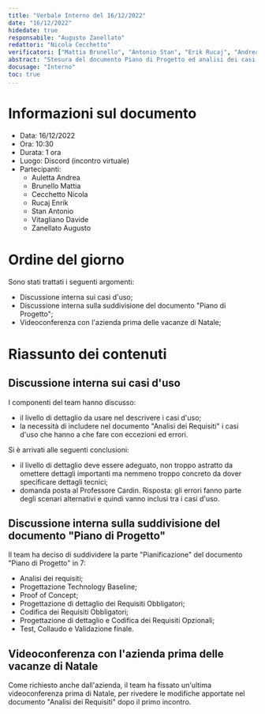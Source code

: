 ```yaml
---
title: "Verbale Interno del 16/12/2022"
date: "16/12/2022"
hidedate: true
responsabile: "Augusto Zanellato"
redattori: "Nicola Cecchetto"
verificatori: ["Mattia Brunello", "Antonio Stan", "Erik Rucaj", "Andrea Auletta", "Davide Vitagliano"]
abstract: "Stesura del documento Piano di Progetto ed analisi dei casi d'uso"
docusage: "Interno"
toc: true
...
```


# Informazioni sul documento

* Data: 16/12/2022
* Ora: 10:30
* Durata: 1 ora
* Luogo: Discord (incontro virtuale)
* Partecipanti:
  * Auletta Andrea
  * Brunello Mattia
  * Cecchetto Nicola
  * Rucaj Enrik
  * Stan Antonio
  * Vitagliano Davide
  * Zanellato Augusto

# Ordine del giorno

Sono stati trattati i seguenti argomenti:

* Discussione interna sui casi d'uso;
* Discussione interna sulla suddivisione del documento "Piano di Progetto";
* Videoconferenza con l'azienda prima delle vacanze di Natale;

# Riassunto dei contenuti

## Discussione interna sui casi d'uso

I componenti del team hanno discusso:

* il livello di dettaglio da usare nel descrivere i casi d'uso;
* la necessità di includere nel documento "Analisi dei Requisiti" i casi d'uso che hanno a che fare con eccezioni ed errori.

Si è arrivati alle seguenti conclusioni:

* il livello di dettaglio deve essere adeguato, non troppo astratto da omettere dettagli importanti ma nemmeno troppo concreto da dover specificare dettagli tecnici;
* domanda posta al Professore Cardin. Risposta: gli errori fanno parte degli scenari alternativi e quindi vanno inclusi tra i casi d'uso.

## Discussione interna sulla suddivisione del documento "Piano di Progetto"

Il team ha deciso di suddividere la parte "Pianificazione" del documento "Piano di Progetto" in 7:

* Analisi dei requisiti;
* Progettazione Technology Baseline;
* Proof of Concept;
* Progettazione di dettaglio dei Requisiti Obbligatori;
* Codifica dei Requisiti Obbligatori;
* Progettazione di dettaglio e Codifica dei Requisiti Opzionali;
* Test, Collaudo e Validazione finale.

## Videoconferenza con l'azienda prima delle vacanze di Natale

Come richiesto anche dall'azienda, il team ha fissato un'ultima videoconferenza prima di Natale, per rivedere le modifiche apportate nel documento "Analisi dei Requisiti" dopo il primo incontro.
